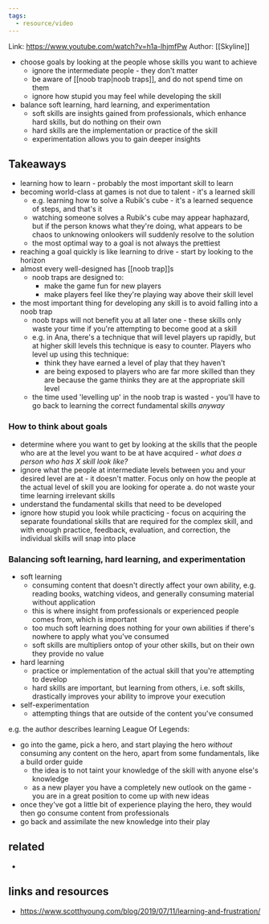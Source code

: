 ```yaml
---
tags:
  - resource/video
---
```


Link: https://www.youtube.com/watch?v=h1a-lhjmfPw
Author: [[Skyline]]

- choose goals by looking at the people whose skills you want to achieve
  - ignore the intermediate people - they don't matter
  - be aware of [[noob trap|noob traps]], and do not spend time on them
  * ignore how stupid you may feel while developing the skill
- balance soft learning, hard learning, and experimentation
  - soft skills are insights gained from professionals, which enhance hard
    skills, but do nothing on their own
  - hard skills are the implementation or practice of the skill
  - experimentation allows you to gain deeper insights

## Takeaways

- learning how to learn - probably the most important skill to learn
- becoming world-class at games is not due to talent - it's a learned skill
  - e.g. learning how to solve a Rubik's cube - it's a learned sequence of
    steps, and that's it
  - watching someone solves a Rubik's cube may appear haphazard, but if the
    person knows what they're doing, what appears to be chaos to unknowing
    onlookers will suddenly resolve to the solution
  - the most optimal way to a goal is not always the prettiest
- reaching a goal quickly is like learning to drive - start by looking to the
  horizon
- almost every well-designed has [[noob trap]]s
  - noob traps are designed to:
    - make the game fun for new players
    - make players feel like they're playing way above their skill level
- the most important thing for developing any skill is to avoid falling into a
  noob trap
  - noob traps will not benefit you at all later one - these skills only waste
    your time if you're attempting to become good at a skill
  - e.g. in Ana, there's a technique that will level players up rapidly, but at
    higher skill levels this technique is easy to counter. Players who level
    up using this technique:
    - think they have earned a level of play that they haven't
    - are being exposed to players who are far more skilled than they are
      because the game thinks they are at the appropriate skill level
  - the time used 'levelling up' in the noob trap is wasted - you'll have to go
    back to learning the correct fundamental skills _anyway_

### How to think about goals

- determine where you want to get by looking at the skills that the people
  who are at the level you want to be at have acquired - _what does a person
  who has X skill look like?_
- ignore what the people at intermediate levels between you and your desired
  level are at - it doesn't matter. Focus only on how the people at the
  actual level of skill you are looking for operate
  a. do not waste your time learning irrelevant skills
- understand the fundamental skills that need to be developed
- ignore how stupid you look while practicing - focus on acquiring the
  separate foundational skills that are required for the complex skill, and
  with enough practice, feedback, evaluation, and correction, the individual
  skills will snap into place

### Balancing soft learning, hard learning, and experimentation

- soft learning
  - consuming content that doesn't directly affect your own ability, e.g.
    reading books, watching videos, and generally consuming material without
    application
  - this is where insight from professionals or experienced people comes from,
    which is important
  - too much soft learning does nothing for your own abilities if there's
    nowhere to apply what you've consumed
  - soft skills are multipliers ontop of your other skills, but on their own
    they provide no value
- hard learning
  - practice or implementation of the actual skill that you're attempting to
    develop
  - hard skills are important, but learning from others, i.e. soft skills,
    drastically improves your ability to improve your execution
- self-experimentation
  - attempting things that are outside of the content you've consumed

e.g. the author describes learning League Of Legends:

- go into the game, pick a hero, and start playing the hero _without_ consuming
  any content on the hero, apart from some fundamentals, like a build order
  guide
  - the idea is to not taint your knowledge of the skill with anyone else's
    knowledge
  - as a new player you have a completely new outlook on the game - you are in a
    great position to come up with new ideas
- once they've got a little bit of experience playing the hero, they would then
  go consume content from professionals
- go back and assimilate the new knowledge into their play

## related

-

## links and resources

- https://www.scotthyoung.com/blog/2019/07/11/learning-and-frustration/
